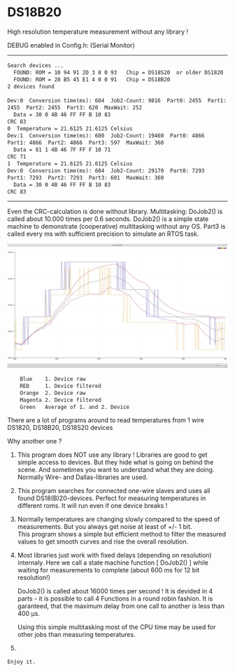 # DS18B20
High resolution temperature measurement without any library !

DEBUG enabled in Config.h: (Serial Monitor)

---------------

    Search devices ...
      FOUND: ROM = 10 94 91 2D 3 8 0 93   Chip = DS18S20  or older DS1820
      FOUND: ROM = 28 B5 45 E1 4 0 0 91   Chip = DS18B20
    2 devices found

    Dev:0  Conversion time(ms): 604  Job2-Count: 9816  Part0: 2455  Part1: 2455  Part2: 2455  Part3: 620  MaxWait: 252
      Data = 30 0 4B 46 FF FF B 10 83 
    CRC 83
    0  Temperature = 21.6125 21.6125 Celsius 
    Dev:1  Conversion time(ms): 600  Job2-Count: 19460  Part0: 4866  Part1: 4866  Part2: 4866  Part3: 597  MaxWait: 360
      Data = 81 1 4B 46 7F FF F 10 71 
    CRC 71
    1  Temperature = 21.6125 21.6125 Celsius 
    Dev:0  Conversion time(ms): 604  Job2-Count: 29170  Part0: 7293  Part1: 7293  Part2: 7293  Part3: 601  MaxWait: 360
      Data = 30 0 4B 46 FF FF B 10 83 
    CRC 83

---------------

Even the CRC-calculation is done without library.
Multitasking: DoJob2() is called about 10.000 times per 0.6 seconds.
DoJob2() is a simple state machine to demonstrate (cooperative) multitasking without any OS.
Part3 is called every ms with sufficient precision to simulate an RTOS task.


![Test Image 1](Temp6.jpg)

        Blue    1. Device raw
        RED     1. Device filtered
        Orange  2. Device raw
        Magenta 2. Device filtered
        Green   Average of 1. and 2. Device


 There are a lot of programs around to read temperatures from 1 wire DS1820, DS18B20, DS18S20 devices

 Why another one ?

 1. This program does NOT use any library !
    Libraries are good to get simple access to devices. But they hide what is going on behind the scene. And sometimes
    you want to understand what they are doing.
    Normally Wire- and Dallas-libraries are used.

 2. This program searches for connected one-wire slaves and uses all found DS18(B)20-devices.
    Perfect for measuring temperatures in different roms.
    It will run even if one device breaks !

 3. Normally temperatures are changing slowly compared to the speed of measurements.
    But you always get noise at least of +/- 1 bit.   
    This program shows a simple but efficient method to filter the measured values to get smooth curves and rise the overall resolution.

 3. Most libraries just work with fixed delays (depending on resolution) internaly.
    Here we call a state machine function [ DoJob2() ] while waiting for measurements to complete (about 600 ms for 12 bit resolution!)

    DoJob2() is called about 16000 times per second !
    It is devided in 4 parts - it is possible to call 4 Functions in a round robin fashion.
    It is garanteed, that the maximum delay from one call to another is less than 400 µs.

    Using this simple multitasking most of the CPU time may be used for other jobs than measuring temperatures.

 4. 

    Enjoy it.

